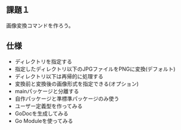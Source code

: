 ## 課題１
画像変換コマンドを作ろう。
## 仕様
- ディレクトリを指定する
- 指定したディレクトリ以下のJPGファイルをPNGに変換(デフォルト)
- ディレクトリ以下は再帰的に処理する
- 変換前と変換後の画像形式を指定できる(オプション)
- mainパッケージと分離する
- 自作パッケージと準標準パッケージのみ使う
- ユーザー定義型を作ってみる
- GoDocを生成してみる
- Go Moduleを使ってみる